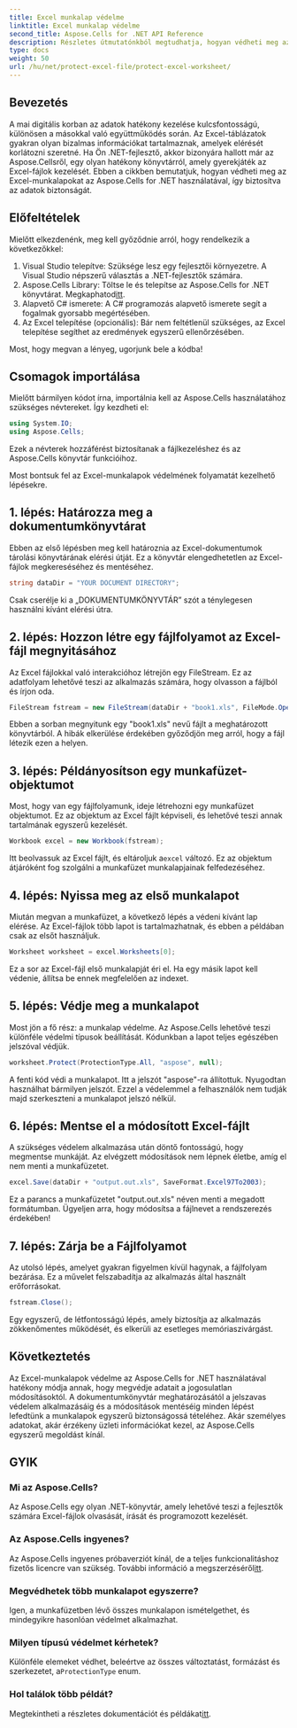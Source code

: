 ```yaml
---
title: Excel munkalap védelme
linktitle: Excel munkalap védelme
second_title: Aspose.Cells for .NET API Reference
description: Részletes útmutatónkból megtudhatja, hogyan védheti meg az Excel-munkalapokat az Aspose.Cells for .NET használatával. Gondoskodjon arról, hogy adatai biztonságosak és könnyen kezelhetők maradjanak.
type: docs
weight: 50
url: /hu/net/protect-excel-file/protect-excel-worksheet/
---
```

## Bevezetés

A mai digitális korban az adatok hatékony kezelése kulcsfontosságú, különösen a másokkal való együttműködés során. Az Excel-táblázatok gyakran olyan bizalmas információkat tartalmaznak, amelyek elérését korlátozni szeretné. Ha Ön .NET-fejlesztő, akkor bizonyára hallott már az Aspose.Cellsről, egy olyan hatékony könyvtárról, amely gyerekjáték az Excel-fájlok kezelését. Ebben a cikkben bemutatjuk, hogyan védheti meg az Excel-munkalapokat az Aspose.Cells for .NET használatával, így biztosítva az adatok biztonságát.

## Előfeltételek

Mielőtt elkezdenénk, meg kell győződnie arról, hogy rendelkezik a következőkkel:

1. Visual Studio telepítve: Szüksége lesz egy fejlesztői környezetre. A Visual Studio népszerű választás a .NET-fejlesztők számára.
2.  Aspose.Cells Library: Töltse le és telepítse az Aspose.Cells for .NET könyvtárat. Megkaphatod[itt](https://releases.aspose.com/cells/net/).
3. Alapvető C# ismerete: A C# programozás alapvető ismerete segít a fogalmak gyorsabb megértésében.
4. Az Excel telepítése (opcionális): Bár nem feltétlenül szükséges, az Excel telepítése segíthet az eredmények egyszerű ellenőrzésében.

Most, hogy megvan a lényeg, ugorjunk bele a kódba!

## Csomagok importálása

Mielőtt bármilyen kódot írna, importálnia kell az Aspose.Cells használatához szükséges névtereket. Így kezdheti el:

```csharp
using System.IO;
using Aspose.Cells;
```

Ezek a névterek hozzáférést biztosítanak a fájlkezeléshez és az Aspose.Cells könyvtár funkcióihoz.

Most bontsuk fel az Excel-munkalapok védelmének folyamatát kezelhető lépésekre.

## 1. lépés: Határozza meg a dokumentumkönyvtárat

Ebben az első lépésben meg kell határoznia az Excel-dokumentumok tárolási könyvtárának elérési útját. Ez a könyvtár elengedhetetlen az Excel-fájlok megkereséséhez és mentéséhez.

```csharp
string dataDir = "YOUR DOCUMENT DIRECTORY";
```

Csak cserélje ki a „DOKUMENTUMKÖNYVTÁR” szót a ténylegesen használni kívánt elérési útra.

## 2. lépés: Hozzon létre egy fájlfolyamot az Excel-fájl megnyitásához

Az Excel fájlokkal való interakcióhoz létrejön egy FileStream. Ez az adatfolyam lehetővé teszi az alkalmazás számára, hogy olvasson a fájlból és írjon oda. 

```csharp
FileStream fstream = new FileStream(dataDir + "book1.xls", FileMode.Open);
```

Ebben a sorban megnyitunk egy "book1.xls" nevű fájlt a meghatározott könyvtárból. A hibák elkerülése érdekében győződjön meg arról, hogy a fájl létezik ezen a helyen.

## 3. lépés: Példányosítson egy munkafüzet-objektumot

Most, hogy van egy fájlfolyamunk, ideje létrehozni egy munkafüzet objektumot. Ez az objektum az Excel fájlt képviseli, és lehetővé teszi annak tartalmának egyszerű kezelését.

```csharp
Workbook excel = new Workbook(fstream);
```

 Itt beolvassuk az Excel fájlt, és eltároljuk a`excel` változó. Ez az objektum átjáróként fog szolgálni a munkafüzet munkalapjainak felfedezéséhez.

## 4. lépés: Nyissa meg az első munkalapot

Miután megvan a munkafüzet, a következő lépés a védeni kívánt lap elérése. Az Excel-fájlok több lapot is tartalmazhatnak, és ebben a példában csak az elsőt használjuk.

```csharp
Worksheet worksheet = excel.Worksheets[0];
```

Ez a sor az Excel-fájl első munkalapját éri el. Ha egy másik lapot kell védenie, állítsa be ennek megfelelően az indexet.

## 5. lépés: Védje meg a munkalapot

Most jön a fő rész: a munkalap védelme. Az Aspose.Cells lehetővé teszi különféle védelmi típusok beállítását. Kódunkban a lapot teljes egészében jelszóval védjük.

```csharp
worksheet.Protect(ProtectionType.All, "aspose", null);
```

A fenti kód védi a munkalapot. Itt a jelszót "aspose"-ra állítottuk. Nyugodtan használhat bármilyen jelszót. Ezzel a védelemmel a felhasználók nem tudják majd szerkeszteni a munkalapot jelszó nélkül.

## 6. lépés: Mentse el a módosított Excel-fájlt

A szükséges védelem alkalmazása után döntő fontosságú, hogy megmentse munkáját. Az elvégzett módosítások nem lépnek életbe, amíg el nem menti a munkafüzetet.

```csharp
excel.Save(dataDir + "output.out.xls", SaveFormat.Excel97To2003);
```

Ez a parancs a munkafüzetet "output.out.xls" néven menti a megadott formátumban. Ügyeljen arra, hogy módosítsa a fájlnevet a rendszerezés érdekében!

## 7. lépés: Zárja be a Fájlfolyamot

Az utolsó lépés, amelyet gyakran figyelmen kívül hagynak, a fájlfolyam bezárása. Ez a művelet felszabadítja az alkalmazás által használt erőforrásokat.

```csharp
fstream.Close();
```

Egy egyszerű, de létfontosságú lépés, amely biztosítja az alkalmazás zökkenőmentes működését, és elkerüli az esetleges memóriaszivárgást.

## Következtetés

Az Excel-munkalapok védelme az Aspose.Cells for .NET használatával hatékony módja annak, hogy megvédje adatait a jogosulatlan módosításoktól. A dokumentumkönyvtár meghatározásától a jelszavas védelem alkalmazásáig és a módosítások mentéséig minden lépést lefedtünk a munkalapok egyszerű biztonságossá tételéhez. Akár személyes adatokat, akár érzékeny üzleti információkat kezel, az Aspose.Cells egyszerű megoldást kínál.

## GYIK

### Mi az Aspose.Cells?
Az Aspose.Cells egy olyan .NET-könyvtár, amely lehetővé teszi a fejlesztők számára Excel-fájlok olvasását, írását és programozott kezelését.

### Az Aspose.Cells ingyenes?
 Az Aspose.Cells ingyenes próbaverziót kínál, de a teljes funkcionalitáshoz fizetős licencre van szükség. További információ a megszerzéséről[itt](https://purchase.aspose.com/buy).

### Megvédhetek több munkalapot egyszerre?
Igen, a munkafüzetben lévő összes munkalapon ismételgethet, és mindegyikre hasonlóan védelmet alkalmazhat.

### Milyen típusú védelmet kérhetek?
 Különféle elemeket védhet, beleértve az összes változtatást, formázást és szerkezetet, a`ProtectionType` enum.

### Hol találok több példát?
 Megtekintheti a részletes dokumentációt és példákat[itt](https://reference.aspose.com/cells/net/).